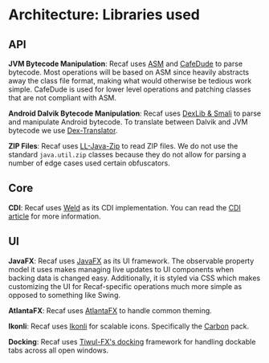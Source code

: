 # Architecture: Libraries used

## API

**JVM Bytecode Manipulation**: Recaf uses [ASM](https://asm.ow2.io/) and [CafeDude](https://github.com/Col-E/CAFED00D)
to parse bytecode. Most operations will be based on ASM since heavily abstracts away the class file format, making 
what would otherwise be tedious work simple. CafeDude is used for lower level operations and patching classes that
are not compliant with ASM.

**Android Dalvik Bytecode Manipulation**: Recaf uses [DexLib & Smali](https://github.com/google/smali) to parse
and manipulate Android bytecode. To translate between Dalvik and JVM bytecode we use 
[Dex-Translator](https://github.com/Col-E/dex-translator).

**ZIP Files**: Recaf uses [LL-Java-Zip](https://github.com/Col-E/LL-Java-Zip) to read ZIP files. We do not use the
standard `java.util.zip` classes because they do not allow for parsing a number of edge cases used certain obfuscators.

## Core

**CDI**: Recaf uses [Weld](https://weld.cdi-spec.org/) as its CDI implementation. 
You can read the [CDI article](Architecture-CDI.md) for more information.

## UI

**JavaFX**: Recaf uses [JavaFX](https://openjfx.io/) as its UI framework.
The observable property model it uses makes managing live updates to UI components when backing data is changed easy.
Additionally, it is styled via CSS which makes customizing the UI for Recaf-specific operations much more simple 
as opposed to something like Swing.

**AtlantaFX**: Recaf uses [AtlantaFX](https://github.com/mkpaz/atlantafx) to handle common theming.

**Ikonli**: Recaf uses [Ikonli](https://github.com/kordamp/ikonli) for scalable icons.
Specifically the [Carbon](https://kordamp.org/ikonli/cheat-sheet-carbonicons.html) pack.

**Docking**: Recaf uses [Tiwul-FX's docking](https://github.com/panemu/tiwulfx-dock) framework for handling dockable
tabs across all open windows.